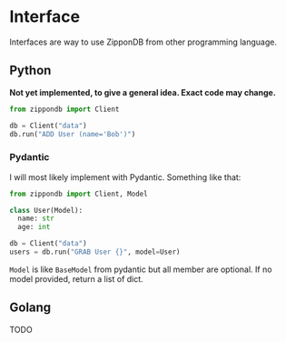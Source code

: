 # Interface

Interfaces are way to use ZipponDB from other programming language.

## Python

**Not yet implemented, to give a general idea. Exact code may change.**

```python
from zippondb import Client

db = Client("data")
db.run("ADD User (name='Bob')")
```

### Pydantic

I will most likely implement with Pydantic. Something like that:

```python
from zippondb import Client, Model

class User(Model):
  name: str
  age: int

db = Client("data")
users = db.run("GRAB User {}", model=User)
```

`Model` is like `BaseModel` from pydantic but all member are optional. If no model provided, return a list of dict.

## Golang

TODO
